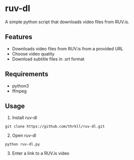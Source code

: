 # ruv-dl

A simple python script that downloads video files from RUV.is. 


## Features 

- Downloads video files from RUV.is from a provided URL
- Choose video quality 
- Download subtitle files in .srt format

## Requirements 

- python3
- ffmpeg

## Usage 

1. Install ruv-dl

`git clone https://github.com/thrkll/ruv-dl.git`

2. Open ruv-dl

`python ruv-dl.py`

3. Enter a link to a RUV.is video 